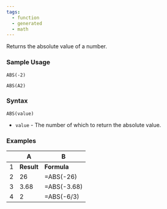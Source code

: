 ```yaml
---
tags:
  - function
  - generated
  - math
---
```


Returns the absolute value of a number.

### Sample Usage

`ABS(-2)`

`ABS(A2)`

### Syntax

`ABS(value)`

* `value` - The number of which to return the absolute value.

### Examples

|  | A | B |
| --- | --- | --- |
| 1 | **Result** | **Formula** |
| 2 | 26 | =ABS(-26) |
| 3 | 3.68 | =ABS(-3.68) |
| 4 | 2 | =ABS(-6/3) |